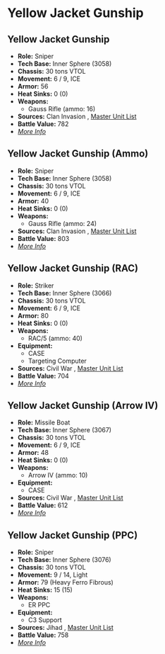 # Yellow Jacket Gunship 

## Yellow Jacket Gunship 

- **Role:** Sniper 
- **Tech Base:** Inner Sphere (3058) 
- **Chassis:** 30 tons VTOL 
- **Movement:** 6 / 9, ICE 
- **Armor:** 56 
- **Heat Sinks:** 0 (0) 
- **Weapons:** 
  - Gauss Rifle (ammo: 16) 
- **Sources:** Clan Invasion , [Master Unit List](http://masterunitlist.info/Unit/Details/3617) 
- **Battle Value:** 782 
- [*More Info*](yellow_jacket_gunship/yellow_jacket_gunship.md) 

## Yellow Jacket Gunship (Ammo) 

- **Role:** Sniper 
- **Tech Base:** Inner Sphere (3058) 
- **Chassis:** 30 tons VTOL 
- **Movement:** 6 / 9, ICE 
- **Armor:** 40 
- **Heat Sinks:** 0 (0) 
- **Weapons:** 
  - Gauss Rifle (ammo: 24) 
- **Sources:** Clan Invasion , [Master Unit List](http://masterunitlist.info/Unit/Details/3613) 
- **Battle Value:** 803 
- [*More Info*](yellow_jacket_gunship/yellow_jacket_gunship_ammo.md) 

## Yellow Jacket Gunship (RAC) 

- **Role:** Striker 
- **Tech Base:** Inner Sphere (3066) 
- **Chassis:** 30 tons VTOL 
- **Movement:** 6 / 9, ICE 
- **Armor:** 80 
- **Heat Sinks:** 0 (0) 
- **Weapons:** 
  - RAC/5 (ammo: 40) 
- **Equipment:** 
  - CASE 
  - Targeting Computer 
- **Sources:** Civil War , [Master Unit List](http://masterunitlist.info/Unit/Details/3616) 
- **Battle Value:** 704 
- [*More Info*](yellow_jacket_gunship/yellow_jacket_gunship_rac.md) 

## Yellow Jacket Gunship (Arrow IV) 

- **Role:** Missile Boat 
- **Tech Base:** Inner Sphere (3067) 
- **Chassis:** 30 tons VTOL 
- **Movement:** 6 / 9, ICE 
- **Armor:** 48 
- **Heat Sinks:** 0 (0) 
- **Weapons:** 
  - Arrow IV (ammo: 10) 
- **Equipment:** 
  - CASE 
- **Sources:** Civil War , [Master Unit List](http://masterunitlist.info/Unit/Details/3614) 
- **Battle Value:** 612 
- [*More Info*](yellow_jacket_gunship/yellow_jacket_gunship_arrow_iv.md) 

## Yellow Jacket Gunship (PPC) 

- **Role:** Sniper 
- **Tech Base:** Inner Sphere (3076) 
- **Chassis:** 30 tons VTOL 
- **Movement:** 9 / 14, Light 
- **Armor:** 79 (Heavy Ferro Fibrous) 
- **Heat Sinks:** 15 (15) 
- **Weapons:** 
  - ER PPC 
- **Equipment:** 
  - C3 Support 
- **Sources:** Jihad , [Master Unit List](http://masterunitlist.info/Unit/Details/3615) 
- **Battle Value:** 758 
- [*More Info*](yellow_jacket_gunship/yellow_jacket_gunship_ppc.md) 

